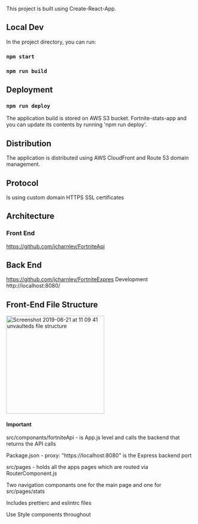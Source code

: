 This project is built using Create-React-App. 

## Local Dev

In the project directory, you can run:

### `npm start`

### `npm run build`

## Deployment

### `npm run deploy`

The application build is stored on AWS S3 bucket. Fortnite-stats-app and you can update its contents by running 'npm run deploy'.

## Distribution 

The application is distributed using AWS CloudFront and Route 53 domain management.

## Protocol 

Is using custom domain HTTPS SSL certificates 

## Architecture 

### Front End   

https://github.com/jcharnley/FortniteApi

## Back End   

https://github.com/jcharnley/FortniteExpres
Development http://localhost:8080/

## Front-End File Structure

<img name="unvaulted" width="262" alt="Screenshot 2019-06-21 at 11 09 41  unvaulteds file structure" src="https://user-images.githubusercontent.com/25176118/59915939-c01f1f80-9415-11e9-955b-eedaf2ead4d7.png">

#### Important

src/componants/fortniteApi  - is App.js level and calls the backend that returns the API calls

Package.json - proxy: "https://localhost:8080" is the Express backend port

src/pages - holds all the apps pages which are routed via RouterComponent.js

Two navigation componants one for the main page and one for src/pages/stats

Includes prettierc and eslintrc files

Use Style components throughout

